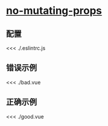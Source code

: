 
# [no-mutating-props](https://eslint.vuejs.org/rules/no-mutating-props.html)

## 配置

<<< ./.eslintrc.js

## 错误示例

<<< ./bad.vue

## 正确示例

<<< ./good.vue
        